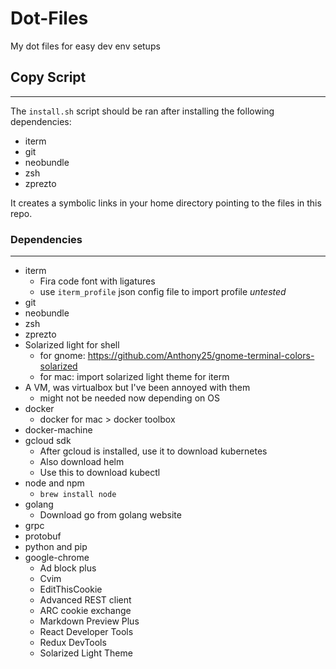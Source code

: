 # Dot-Files
My dot files for easy dev env setups

## Copy Script
---

The `install.sh` script should be ran after installing the following dependencies:
* iterm
* git
* neobundle
* zsh
* zprezto

It creates a symbolic links in your home directory pointing to the files in this repo.


### Dependencies
---
* iterm
  + Fira code font with ligatures
  + use `iterm_profile` json config file to import profile *untested*
* git
* neobundle
* zsh
* zprezto
* Solarized light for shell
  - for gnome: https://github.com/Anthony25/gnome-terminal-colors-solarized
  - for mac: import solarized light theme for iterm
* A VM, was virtualbox but I've been annoyed with them
  - might not be needed now depending on OS
* docker
  - docker for mac > docker toolbox
* docker-machine
* gcloud sdk
  - After gcloud is installed, use it to download kubernetes
  - Also download helm
  - Use this to download kubectl
* node and npm
  - ```brew install node```
* golang
  - Download go from golang website
* grpc
* protobuf
* python and pip
* google-chrome
  - Ad block plus
  - Cvim
  - EditThisCookie
  - Advanced REST client
  - ARC cookie exchange
  - Markdown Preview Plus
  - React Developer Tools
  - Redux DevTools
  - Solarized Light Theme
